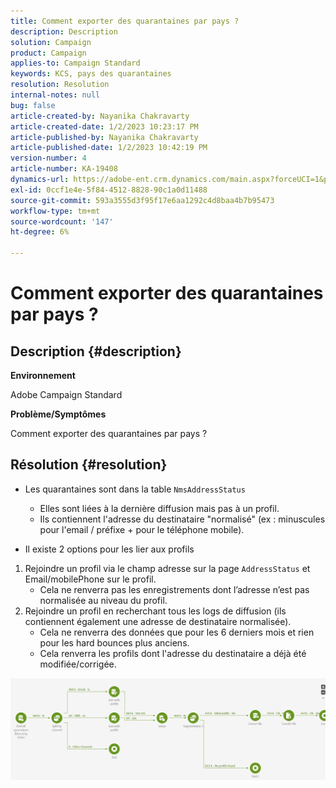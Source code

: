 ```yaml
---
title: Comment exporter des quarantaines par pays ?
description: Description
solution: Campaign
product: Campaign
applies-to: Campaign Standard
keywords: KCS, pays des quarantaines
resolution: Resolution
internal-notes: null
bug: false
article-created-by: Nayanika Chakravarty
article-created-date: 1/2/2023 10:23:17 PM
article-published-by: Nayanika Chakravarty
article-published-date: 1/2/2023 10:42:19 PM
version-number: 4
article-number: KA-19408
dynamics-url: https://adobe-ent.crm.dynamics.com/main.aspx?forceUCI=1&pagetype=entityrecord&etn=knowledgearticle&id=94c3250c-ec8a-ed11-81ac-6045bd006c82
exl-id: 0ccf1e4e-5f84-4512-8828-90c1a0d11488
source-git-commit: 593a3555d3f95f17e6aa1292c4d8baa4b7b95473
workflow-type: tm+mt
source-wordcount: '147'
ht-degree: 6%

---
```


# Comment exporter des quarantaines par pays ?

## Description {#description}


<b>Environnement</b>

Adobe Campaign Standard

<b>Problème/Symptômes</b>

Comment exporter des quarantaines par pays ?


## Résolution {#resolution}


- Les quarantaines sont dans la table `NmsAddressStatus`
   - Elles sont liées à la dernière diffusion mais pas à un profil.
   - Ils contiennent l&#39;adresse du destinataire &quot;normalisé&quot; (ex : minuscules pour l&#39;email / préfixe + pour le téléphone mobile).


- Il existe 2 options pour les lier aux profils


1. Rejoindre un profil via le champ adresse sur la page `AddressStatus` et Email/mobilePhone sur le profil.
   - Cela ne renverra pas les enregistrements dont l’adresse n’est pas normalisée au niveau du profil.
2. Rejoindre un profil en recherchant tous les logs de diffusion (ils contiennent également une adresse de destinataire normalisée).
   - Cela ne renverra des données que pour les 6 derniers mois et rien pour les hard bounces plus anciens.
   - Cela renverra les profils dont l&#39;adresse du destinataire a déjà été modifiée/corrigée.


![](assets/9aa27d94-2bce-ec11-a7b5-0022480a8e40.png)

